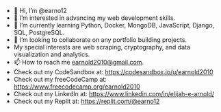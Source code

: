- 👋 Hi, I’m @earno12
- 👀 I’m interested in advancing my web development skills.
- 🌱 I’m currently learning Python, Docker, MongoDB, JavaScript, Django, SQL, PostgreSQL.
- 💞️ I’m looking to collaborate on any portfolio building projects.
- My special interests are web scraping, cryptography, and data visualization and analytics.
- 📫 How to reach me earnold2010@gmail.com.
- Check out my CodeSandbox at: https://codesandbox.io/u/earnold2010
- Check out my freeCodeCamp at: https://www.freecodecamp.org/earnold2010
- Check out my LinkedIn at: https://www.linkedin.com/in/elijah-e-arnold/
- Check out my Replit at: https://replit.com/@earno12

<!---
earno12/earno12 is a ✨ special ✨ repository because its `README.md` (this file) appears on your GitHub profile.
You can click the Preview link to take a look at your changes.
--->
